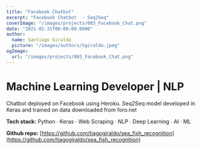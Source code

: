 ```yaml
---
title: "Facebook Chatbot"
excerpt: "Facebook Chatbot  - Seq2Seq"
coverImage: "/images/projects/003_Facebook_Chat.png"
date: "2021-01-31T00:00:00.0000"
author:
  name: Santiago Giraldo
  picture: "/images/authors/Sgiraldo.jpeg"
ogImage:
  url: "/images/projects/003_Facebook_Chat.png"
---
```


# Machine Learning Developer | NLP

Chatbot deployed on Facebook using Heroku. Seq2Seq model developed in Keras and trained on data downloaded from foro.net 

**Tech stack:** Python · Keras ·  Web Scraping · NLP · Deep Learning · AI · ML

**Github repo:** [https://github.com/tiagogiraldo/sea_fish_recognition](https://github.com/tiagogiraldo/sea_fish_recognition)

